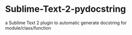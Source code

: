 Sublime-Text-2-pydocstring
==========================

a Sublime Text 2 plugin to automatic generate docstring for module/class/function 